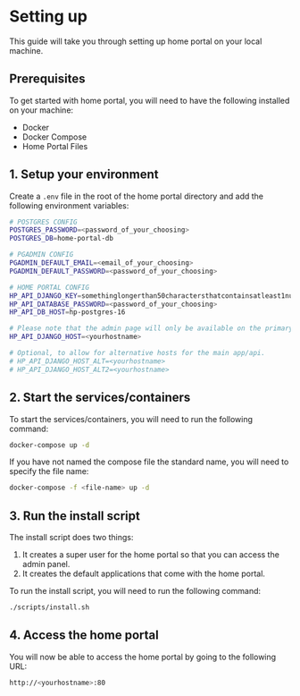 # Setting up

This guide will take you through setting up home portal on your local machine. 

## Prerequisites

To get started with home portal, you will need to have the following installed on your machine:

- Docker
- Docker Compose
- Home Portal Files

## 1. Setup your environment

Create a `.env` file in the root of the home portal directory and add the following environment variables:

```bash
# POSTGRES CONFIG
POSTGRES_PASSWORD=<password_of_your_choosing>
POSTGRES_DB=home-portal-db

# PGADMIN CONFIG
PGADMIN_DEFAULT_EMAIL=<email_of_your_choosing>
PGADMIN_DEFAULT_PASSWORD=<password_of_your_choosing>

# HOME PORTAL CONFIG
HP_API_DJANGO_KEY=somethinglongerthan50charactersthatcontainsatleast1number
HP_API_DATABASE_PASSWORD=<password_of_your_choosing>
HP_API_DB_HOST=hp-postgres-16

# Please note that the admin page will only be available on the primary host.
HP_API_DJANGO_HOST=<yourhostname> 

# Optional, to allow for alternative hosts for the main app/api.
# HP_API_DJANGO_HOST_ALT=<yourhostname>
# HP_API_DJANGO_HOST_ALT2=<yourhostname>
```

## 2. Start the services/containers

To start the services/containers, you will need to run the following command:

```bash
docker-compose up -d
```

If you have not named the compose file the standard name, you will need to specify the file name:

```bash
docker-compose -f <file-name> up -d
```

## 3. Run the install script

The install script does two things:

1. It creates a super user for the home portal so that you can access the admin panel.
2. It creates the default applications that come with the home portal.

To run the install script, you will need to run the following command:

```bash
./scripts/install.sh
```

## 4. Access the home portal

You will now be able to access the home portal by going to the following URL:

```bash
http://<yourhostname>:80
```
